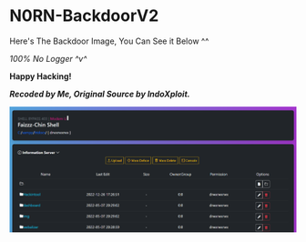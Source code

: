# N0RN-BackdoorV2

Here's The Backdoor Image, You Can See it Below ^^

*100% No Logger ^v^*

**Happy Hacking!**

***Recoded by Me, Original Source by IndoXploit.***

![N0rnBackdoorV2](https://github.com/0x0v0/N0rn-BackdoorV2/blob/main/capture.png)
